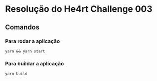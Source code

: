 # Resolução do He4rt Challenge 003

## Comandos

### Para rodar a aplicação

`yarn && yarn start`

### Para buildar a aplicação

`yarn build`